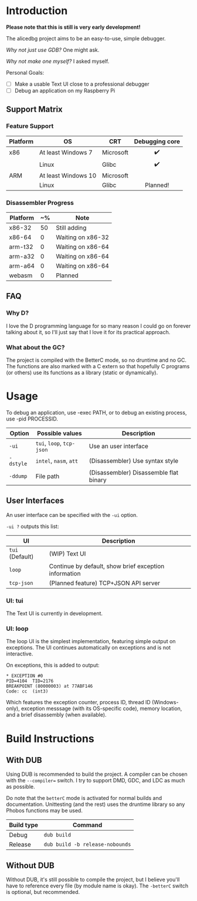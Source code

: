 # Introduction

**Please note that this is still is very early development!**

The alicedbg project aims to be an easy-to-use, simple debugger.

_Why not just use GDB?_ One might ask.

_Why not make one myself?_ I asked myself.

Personal Goals:
- [ ] Make a usable Text UI close to a professional debugger
- [ ] Debug an application on my Raspberry Pi

## Support Matrix

### Feature Support

| Platform | OS | CRT | Debugging core |
|---|---|---|:-:|
| x86 | At least Windows 7 | Microsoft | ✔️ |
| | Linux | Glibc | ✔️ |
| ARM | At least Windows 10 | Microsoft |  |
| | Linux | Glibc | Planned! |

### Disassembler Progress

| Platform | ~% | Note |
|---|---|---|
| x86-32 | 50 | Still adding |
| x86-64 | 0 | Waiting on x86-32 |
| arm-t32 | 0 | Waiting on x86-64 |
| arm-a32 | 0 | Waiting on x86-64 |
| arm-a64 | 0 | Waiting on x86-64 |
| webasm | 0 | Planned |

## FAQ

### Why D?

I love the D programming language for so many reason I could go on forever
talking about it, so I'll just say that I love it for its practical approach.

### What about the GC?

The project is compiled with the BetterC mode, so no druntime and no GC. The
functions are also marked with a C extern so that hopefully C programs (or
others) use its functions as a library (static or dynamically).

# Usage

To debug an application, use -exec PATH, or to debug an existing process,
use -pid PROCESSID.

| Option | Possible values | Description |
|---|---|---|
| `-ui` | `tui`, `loop`, `tcp-json` | Use an user interface |
| `-dstyle` | `intel`, `nasm`, `att` | (Disassembler) Use syntax style |
| `-ddump` | File path | (Disassembler) Disassemble flat binary |

## User Interfaces

An user interface can be specified with the `-ui` option.

`-ui ?` outputs this list:

| UI | Description |
|---|---|
| `tui` (Default) | (WIP) Text UI |
| `loop` | Continue by default, show brief exception information |
| `tcp-json` | (Planned feature) TCP+JSON API server |

### UI: tui

The Text UI is currently in development.

### UI: loop

The loop UI is the simplest implementation, featuring simple output on
exceptions. The UI continues automatically on exceptions and is not
interactive.

On exceptions, this is added to output:
```
* EXCEPTION #0
PID=4104  TID=2176
BREAKPOINT (80000003) at 77ABF146
Code: cc  (int3)
```

Which features the exception counter, process ID, thread ID (Windows-only),
exception messsage (with its OS-specific code), memory location, and a
brief disassembly (when available).

# Build Instructions

## With DUB

Using DUB is recommended to build the project. A compiler can be chosen with the
`--compiler=` switch. I try to support DMD, GDC, and LDC as much as possible.

Do note that the `betterC` mode is activated for normal builds and
documentation. Unittesting (and the rest) uses the druntime library so any
Phobos functions may be used.

| Build type | Command |
|---|---|
| Debug | `dub build` |
| Release | `dub build -b release-nobounds` |

## Without DUB

Without DUB, it's still possible to compile the project, but I believe you'll
have to reference every file (by module name is okay). The `-betterC` switch
is optional, but recommended.
